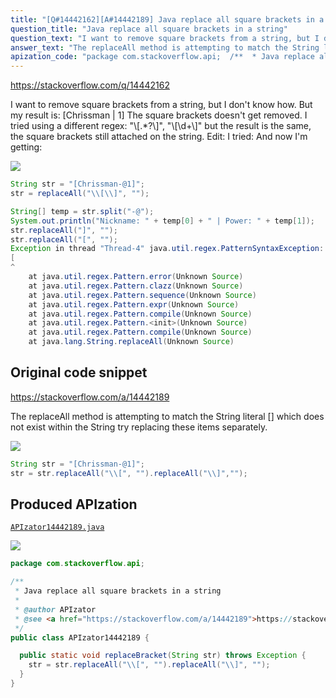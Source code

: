 ```yaml
---
title: "[Q#14442162][A#14442189] Java replace all square brackets in a string"
question_title: "Java replace all square brackets in a string"
question_text: "I want to remove square brackets from a string, but I don't know how. But my result is: [Chrissman | 1] The square brackets doesn't get removed. I tried using a different regex: \"\\\\[.*?\\\\]\", \"\\\\[\\\\d+\\\\]\" but the result is the same, the square brackets still attached on the string. Edit: I tried: And now I'm getting:"
answer_text: "The replaceAll method is attempting to match the String literal [] which does not exist within the String try replacing these items separately."
apization_code: "package com.stackoverflow.api;  /**  * Java replace all square brackets in a string  *  * @author APIzator  * @see <a href=\"https://stackoverflow.com/a/14442189\">https://stackoverflow.com/a/14442189</a>  */ public class APIzator14442189 {    public static void replaceBracket(String str) throws Exception {     str = str.replaceAll(\"\\\\[\", \"\").replaceAll(\"\\\\]\", \"\");   } }"
---
```


https://stackoverflow.com/q/14442162

I want to remove square brackets from a string, but I don&#x27;t know how.
But my result is: [Chrissman | 1]
The square brackets doesn&#x27;t get removed.
I tried using a different regex: &quot;\\[.*?\\]&quot;, &quot;\\[\\d+\\]&quot;
but the result is the same, the square brackets still attached on the string.
Edit:
I tried:
And now I&#x27;m getting:


<div class="code-logo"><img src="/stackoverflow.png" /></div>

```java
String str = "[Chrissman-@1]";
str = replaceAll("\\[\\]", "");

String[] temp = str.split("-@");
System.out.println("Nickname: " + temp[0] + " | Power: " + temp[1]);
str.replaceAll("]", "");
str.replaceAll("[", "");
Exception in thread "Thread-4" java.util.regex.PatternSyntaxException: Unclosed character class near index 0
[
^
    at java.util.regex.Pattern.error(Unknown Source)
    at java.util.regex.Pattern.clazz(Unknown Source)
    at java.util.regex.Pattern.sequence(Unknown Source)
    at java.util.regex.Pattern.expr(Unknown Source)
    at java.util.regex.Pattern.compile(Unknown Source)
    at java.util.regex.Pattern.<init>(Unknown Source)
    at java.util.regex.Pattern.compile(Unknown Source)
    at java.lang.String.replaceAll(Unknown Source)
```


## Original code snippet

https://stackoverflow.com/a/14442189

The replaceAll method is attempting to match the String literal [] which does not exist within the String try replacing these items separately.

<div class="code-logo"><img src="/stackoverflow.png" /></div>

```java
String str = "[Chrissman-@1]";
str = str.replaceAll("\\[", "").replaceAll("\\]","");
```

## Produced APIzation

[`APIzator14442189.java`](https://github.com/pasqualesalza/apization-temp/raw/main/data/search/APIzator14442189.java)

<div class="code-logo"><img src="/apizator.png" /></div>

```java
package com.stackoverflow.api;

/**
 * Java replace all square brackets in a string
 *
 * @author APIzator
 * @see <a href="https://stackoverflow.com/a/14442189">https://stackoverflow.com/a/14442189</a>
 */
public class APIzator14442189 {

  public static void replaceBracket(String str) throws Exception {
    str = str.replaceAll("\\[", "").replaceAll("\\]", "");
  }
}

```